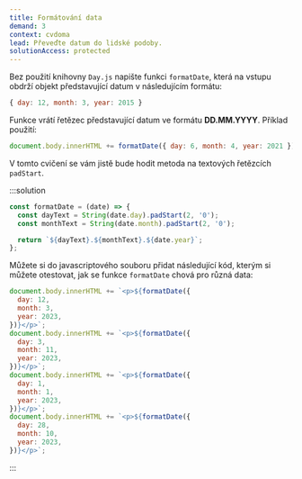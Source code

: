 ```yaml
---
title: Formátování data
demand: 3
context: cvdoma
lead: Převeďte datum do lidské podoby.
solutionAccess: protected
---
```


Bez použití knihovny `Day.js` napište funkci `formatDate`, která na vstupu obdrží objekt představující datum v následujícím formátu:

```js
{ day: 12, month: 3, year: 2015 }
```

Funkce vrátí řetězec představující datum ve formátu **DD.MM.YYYY**. Příklad použití:

```js
document.body.innerHTML += formatDate({ day: 6, month: 4, year: 2021 }); // 06.04.2021
```

V tomto cvičení se vám jistě bude hodit metoda na textových řetězcích `padStart`.

:::solution

```js
const formatDate = (date) => {
  const dayText = String(date.day).padStart(2, '0');
  const monthText = String(date.month).padStart(2, '0');

  return `${dayText}.${monthText}.${date.year}`;
};
```

Můžete si do javascriptového souboru přidat následující kód, kterým si můžete otestovat, jak se funkce `formatDate` chová pro různá data:

```js
document.body.innerHTML += `<p>${formatDate({
  day: 12,
  month: 3,
  year: 2023,
})}</p>`;
document.body.innerHTML += `<p>${formatDate({
  day: 3,
  month: 11,
  year: 2023,
})}</p>`;
document.body.innerHTML += `<p>${formatDate({
  day: 1,
  month: 1,
  year: 2023,
})}</p>`;
document.body.innerHTML += `<p>${formatDate({
  day: 28,
  month: 10,
  year: 2023,
})}</p>`;
```

:::
